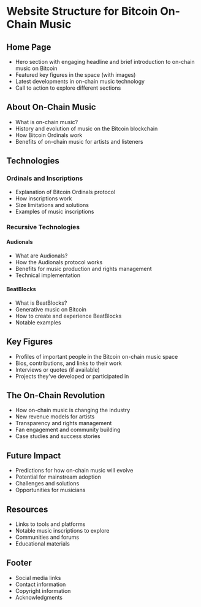 # Website Structure for Bitcoin On-Chain Music

## Home Page
- Hero section with engaging headline and brief introduction to on-chain music on Bitcoin
- Featured key figures in the space (with images)
- Latest developments in on-chain music technology
- Call to action to explore different sections

## About On-Chain Music
- What is on-chain music?
- History and evolution of music on the Bitcoin blockchain
- How Bitcoin Ordinals work
- Benefits of on-chain music for artists and listeners

## Technologies
### Ordinals and Inscriptions
- Explanation of Bitcoin Ordinals protocol
- How inscriptions work
- Size limitations and solutions
- Examples of music inscriptions

### Recursive Technologies
#### Audionals
- What are Audionals?
- How the Audionals protocol works
- Benefits for music production and rights management
- Technical implementation

#### BeatBlocks
- What is BeatBlocks?
- Generative music on Bitcoin
- How to create and experience BeatBlocks
- Notable examples

## Key Figures
- Profiles of important people in the Bitcoin on-chain music space
- Bios, contributions, and links to their work
- Interviews or quotes (if available)
- Projects they've developed or participated in

## The On-Chain Revolution
- How on-chain music is changing the industry
- New revenue models for artists
- Transparency and rights management
- Fan engagement and community building
- Case studies and success stories

## Future Impact
- Predictions for how on-chain music will evolve
- Potential for mainstream adoption
- Challenges and solutions
- Opportunities for musicians

## Resources
- Links to tools and platforms
- Notable music inscriptions to explore
- Communities and forums
- Educational materials

## Footer
- Social media links
- Contact information
- Copyright information
- Acknowledgments
